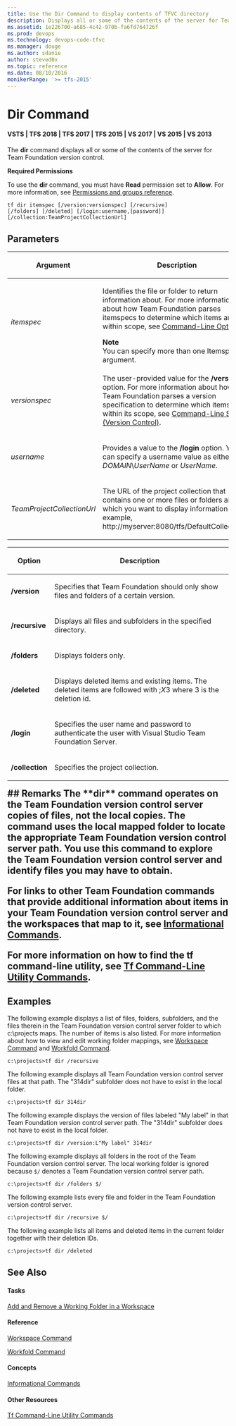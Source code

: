 ```yaml
---
title: Use the Dir Command to display contents of TFVC directory
description: Displays all or some of the contents of the server for Team Foundation version control using the Dir command
ms.assetid: 1e226700-a685-4c42-970b-fa6fd764726f
ms.prod: devops
ms.technology: devops-code-tfvc
ms.manager: douge
ms.author: sdanie
author: steved0x
ms.topic: reference
ms.date: 08/10/2016
monikerRange: '>= tfs-2015'
---
```



# Dir Command

#### VSTS | TFS 2018 | TFS 2017 | TFS 2015 | VS 2017 | VS 2015 | VS 2013

The **dir** command displays all or some of the contents of the server for Team Foundation version control.

**Required Permissions**

To use the **dir** command, you must have **Read** permission set to **Allow**. For more information, see [Permissions and groups reference](../../organizations/security/permissions.md).

    tf dir itemspec [/version:versionspec] [/recursive] 
    [/folders] [/deleted] [/login:username,[password]] [/collection:TeamProjectCollectionUrl]

## Parameters<table>
<thead>
<tr>
<th><p><strong>Argument</strong></p></th>
<th><p><strong>Description</strong></p></th>
</tr>
</thead>
<tbody>
<tr>
<td><p><i>itemspec</i></p></td>
<td><p>Identifies the file or folder to return information about. For more information about how Team Foundation parses itemspecs to determine which items are within scope, see <a href="https://msdn.microsoft.com/library/4y2ash30">Command-Line Options</a>.</p>
<div class="alert">
<div class="mtps-table" xmlns="http://www.w3.org/1999/xhtml">
<div class="mtps-row">
<strong>Note</strong>
</div>
<div class="mtps-row">
You can specify more than one Itemspec argument.
</div>
</div>
</div></td>
</tr>
<tr>
<td><p><i>versionspec</i></p></td>
<td><p>The user-provided value for the <strong>/version</strong> option. For more information about how Team Foundation parses a version specification to determine which items are within its scope, see <a href="https://msdn.microsoft.com/library/56f7w6be">Command-Line Syntax (Version Control)</a>.</p></td>
</tr>
<tr>
<td><p><i>username</i></p></td>
<td><p>Provides a value to the <strong>/login</strong> option. You can specify a username value as either <i>DOMAIN</i>\<i>UserName</i> or <i>UserName</i>.</p></td>
</tr>
<tr>
<td><p><i>TeamProjectCollectionUrl</i></p></td>
<td><p>The URL of the project collection that contains one or more files or folders about which you want to display information (for example, http://myserver:8080/tfs/DefaultCollection/).</p></td>
</tr>
</tbody>
</table>

<table>
<thead>
<tr>
<th><p><strong>Option</strong></p></th>
<th><p><strong>Description</strong></p></th>
</tr>
</thead>
<tbody>
<tr>
<td><p><strong>/version</strong></p></td>
<td><p>Specifies that Team Foundation should only show files and folders of a certain version.</p></td>
</tr>
<tr>
<td><p><strong>/recursive</strong></p></td>
<td><p>Displays all files and subfolders in the specified directory.</p></td>
</tr>
<tr>
<td><p><strong>/folders</strong></p></td>
<td><p>Displays folders only.</p></td>
</tr>
<tr>
<td><p><strong>/deleted</strong></p></td>
<td><p>Displays deleted items and existing items. The deleted items are followed with ;<em>X</em>3 where 3 is the deletion id.</p></td>
</tr>
<tr>
<td><p><strong>/login</strong></p></td>
<td><p>Specifies the user name and password to authenticate the user with Visual Studio Team Foundation Server.</p></td>
</tr>
<tr>
<td><p><strong>/collection</strong></p></td>
<td><p>Specifies the project collection.</p></td>
</tr>
</tbody>
</table>
## Remarks
The **dir** command operates on the Team Foundation version control server copies of files, not the local copies. The command uses the local mapped folder to locate the appropriate Team Foundation version control server path. You use this command to explore the Team Foundation version control server and identify files you may have to obtain.

For links to other Team Foundation commands that provide additional information about items in your Team Foundation version control server and the workspaces that map to it, see [Informational Commands](https://msdn.microsoft.com/library/ms181450).

For more information on how to find the **tf** command-line utility, see [Tf Command-Line Utility Commands](https://msdn.microsoft.com/library/z51z7zy0).
## Examples
The following example displays a list of files, folders, subfolders, and the files therein in the Team Foundation version control server folder to which c:\\projects maps. The number of items is also listed. For more information about how to view and edit working folder mappings, see [Workspace Command](workspace-command.md) and [Workfold Command](workfold-command.md).

    c:\projects>tf dir /recursive

The following example displays all Team Foundation version control server files at that path. The "314dir" subfolder does not have to exist in the local folder.

    c:\projects>tf dir 314dir

The following example displays the version of files labeled "My label" in that Team Foundation version control server path. The "314dir" subfolder does not have to exist in the local folder.

    c:\projects>tf dir /version:L"My label" 314dir

The following example displays all folders in the root of the Team Foundation version control server. The local working folder is ignored because `$/` denotes a Team Foundation version control server path.

    c:\projects>tf dir /folders $/

The following example lists every file and folder in the Team Foundation version control server.

    c:\projects>tf dir /recursive $/

The following example lists all items and deleted items in the current folder together with their deletion IDs.

    c:\projects>tf dir /deleted

## See Also

#### Tasks

[Add and Remove a Working Folder in a Workspace](https://msdn.microsoft.com/library/ms181386)

#### Reference

[Workspace Command](workspace-command.md)

[Workfold Command](workfold-command.md)

#### Concepts

[Informational Commands](https://msdn.microsoft.com/library/ms181450)

#### Other Resources

[Tf Command-Line Utility Commands](https://msdn.microsoft.com/library/z51z7zy0)

